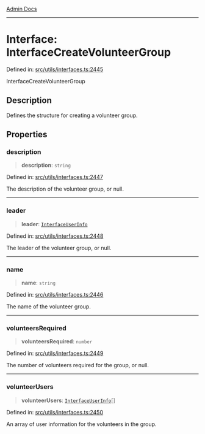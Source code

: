 [Admin Docs](/)

***

# Interface: InterfaceCreateVolunteerGroup

Defined in: [src/utils/interfaces.ts:2445](https://github.com/PalisadoesFoundation/talawa-admin/blob/main/src/utils/interfaces.ts#L2445)

InterfaceCreateVolunteerGroup

## Description

Defines the structure for creating a volunteer group.

## Properties

### description

> **description**: `string`

Defined in: [src/utils/interfaces.ts:2447](https://github.com/PalisadoesFoundation/talawa-admin/blob/main/src/utils/interfaces.ts#L2447)

The description of the volunteer group, or null.

***

### leader

> **leader**: [`InterfaceUserInfo`](InterfaceUserInfo.md)

Defined in: [src/utils/interfaces.ts:2448](https://github.com/PalisadoesFoundation/talawa-admin/blob/main/src/utils/interfaces.ts#L2448)

The leader of the volunteer group, or null.

***

### name

> **name**: `string`

Defined in: [src/utils/interfaces.ts:2446](https://github.com/PalisadoesFoundation/talawa-admin/blob/main/src/utils/interfaces.ts#L2446)

The name of the volunteer group.

***

### volunteersRequired

> **volunteersRequired**: `number`

Defined in: [src/utils/interfaces.ts:2449](https://github.com/PalisadoesFoundation/talawa-admin/blob/main/src/utils/interfaces.ts#L2449)

The number of volunteers required for the group, or null.

***

### volunteerUsers

> **volunteerUsers**: [`InterfaceUserInfo`](InterfaceUserInfo.md)[]

Defined in: [src/utils/interfaces.ts:2450](https://github.com/PalisadoesFoundation/talawa-admin/blob/main/src/utils/interfaces.ts#L2450)

An array of user information for the volunteers in the group.
